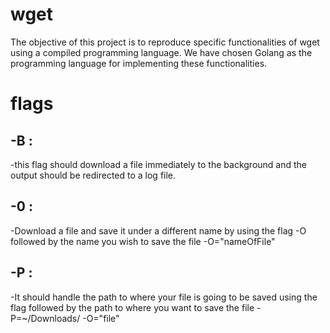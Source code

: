 # wget

The objective of this project is to reproduce specific functionalities of wget using a compiled programming language.
We have chosen Golang as the programming language for implementing these functionalities.

# flags

## -B :
 -this flag should download a file immediately to the background and the output should be redirected to a log file.
## -0 :
-Download a file and save it under a different name by using the flag -O followed by the name you wish to save the file
 -O="nameOfFile"
 ## -P :
 -It should handle the path to where your file is going to be saved using the flag followed by the path to where you want to save the file
 -P=~/Downloads/ -O="file"